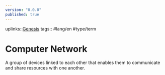 ```yaml
---
version: "0.0.0"
published: true
---
```

uplinks::[Genesis](./Genesis.md)
tags:: #lang/en #type/term 
# Computer Network
A group of devices linked to each other that enables them to communicate and share resources with one another.



